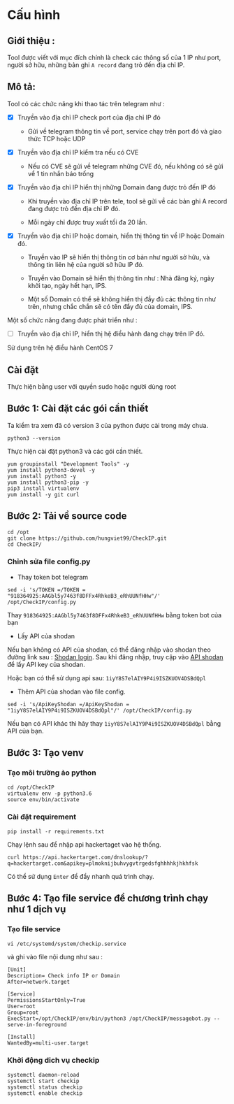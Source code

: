 # Cấu hình 

## Giới thiệu : 

Tool được viết với mục đích chính là check các thông số của 1 IP như port, người sở hữu, những bản ghi `A record` đang trỏ đến địa chỉ IP. 

## Mô tả: 

Tool có các chức năng khi thao tác trên telegram như : 

- [x] Truyền vào địa chỉ IP check port của địa chỉ IP đó 

    - Gửi về telegram thông tin về port, service chạy trên port đó và giao thức TCP hoặc UDP

- [x] Truyền vào địa chỉ IP kiểm tra nếu có CVE

    - Nếu có CVE sẽ gửi về telegram những CVE đó, nếu không có sẽ gửi về 1 tin nhắn báo trống

- [x] Truyền vào địa chỉ IP hiển thị những Domain đang được trỏ đến IP đó

    - Khi truyền vào địa chỉ IP trên tele, tool sẽ gửi về các bản ghi A record đang được trỏ đến địa chỉ IP đó. 

    - Mỗi ngày chỉ được truy xuất tối đa 20 lần. 

- [x] Truyền vào địa chỉ IP hoặc domain, hiển thị thông tin về IP hoặc Domain đó. 

    - Truyền vào IP sẽ hiển thị thông tin cơ bản như người sở hữu, và thông tin liên hệ của người sở hữu IP đó. 

    - Truyền vào Domain sẽ hiển thị thông tin như : Nhà đăng ký, ngày khởi tạo, ngày hết hạn, IPS. 

    - Một số Domain có thể sẽ không hiển thị đầy đủ các thông tin như trên, nhưng chắc chắn sẽ có tên đầy đủ của domain, IPS.

Một số chức năng đang được phát triển như  : 

- [ ] Truyền vào địa chỉ IP, hiển thị hệ điều hành đang chạy trên IP đó.


Sử dụng trên hệ điều hành CentOS 7 

## Cài đặt 

Thực hiện bằng user với quyền sudo hoặc người dùng root

## Bước 1: Cài đặt các gói cần thiết

Ta kiểm tra xem đã có version 3 của python được cài trong máy chưa. 

```
python3 --version
```

Thực hiện cài đặt python3 và các gói cần thiết.

```
yum groupinstall "Development Tools" -y
yum install python3-devel -y
yum install python3 -y
yum install python3-pip -y
pip3 install virtualenv
yum install -y git curl 
```

## Bước 2: Tải về source code

```
cd /opt
git clone https://github.com/hungviet99/CheckIP.git
cd CheckIP/
```

### Chỉnh sửa file config.py

- Thay token bot telegram

```
sed -i 's/TOKEN =/TOKEN = "918364925:AAGbl5y7463f8DFFx4RhkeB3_eRhUUNfHHw"/' /opt/CheckIP/config.py
```

Thay `918364925:AAGbl5y7463f8DFFx4RhkeB3_eRhUUNfHHw` bằng token bot của bạn 

- Lấy API của shodan  

Nếu bạn không có API của shodan, có thể đăng nhập vào shodan theo đường link sau : [Shodan login](https://account.shodan.io/login). Sau khi đăng nhập, truy cập vào [API shodan](https://account.shodan.io/) để lấy API key của shodan. 

Hoặc bạn có thể sử dụng api sau: `1iyY8S7elAIY9P4i9ISZKUOV4DSBdQpl`

- Thêm API của shodan vào file config. 

```
sed -i 's/ApiKeyShodan =/ApiKeyShodan = "1iyY8S7elAIY9P4i9ISZKUOV4DSBdQpl"/' /opt/CheckIP/config.py
```

Nếu bạn có API khác thì hãy thay `1iyY8S7elAIY9P4i9ISZKUOV4DSBdQpl` bằng API của bạn.

## Bước 3: Tạo venv 

### Tạo môi trường ảo python 

```
cd /opt/CheckIP
virtualenv env -p python3.6
source env/bin/activate
```
### Cài đặt requirement 

```
pip install -r requirements.txt
```

Chạy lệnh sau để nhập api hackertaget vào hệ thống. 

```
curl https://api.hackertarget.com/dnslookup/?q=hackertarget.com&apikey=plmoknijbuhvygvtrgedsfghhhhkjhkhfsk
```
Có thể sử dụng `Enter` để đẩy nhanh quá trình chạy.

## Bước 4: Tạo file service để chương trình chạy như 1 dịch vụ 

### Tạo file service

```
vi /etc/systemd/system/checkip.service
```

và ghi vào file nội dung như sau : 

```
[Unit]
Description= Check info IP or Domain
After=network.target

[Service]
PermissionsStartOnly=True
User=root
Group=root
ExecStart=/opt/CheckIP/env/bin/python3 /opt/CheckIP/messagebot.py --serve-in-foreground

[Install]
WantedBy=multi-user.target
```

### Khởi động dich vụ checkip

```
systemctl daemon-reload
systemctl start checkip
systemctl status checkip
systemctl enable checkip
```

